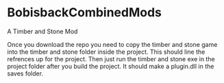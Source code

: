 # BobisbackCombinedMods
A Timber and Stone Mod

Once you download the repo you need to copy the timber and stone game into the timber and stone folder inside the project. This should line the refrences up for the project. Then just run the timber and stone exe in the project folder after you build the project. It should make a plugin.dll in the saves folder.

